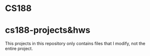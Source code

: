 # CS188
# cs188-projects&hws

This projects in this repository only contains files that I modify, not the entire project.
